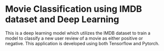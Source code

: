# Movie Classification using IMDB dataset and Deep Learning
 This is a deep learning model which utilizes the IMDB dataset to train a model to classify a new user review of a movie as either positive or negative. This application is developed using both Tensorflow and Pytorch.
